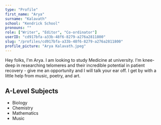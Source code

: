 ```yaml
---
type: "Profile"
first_name: "Arya"
surname: "Kalavath"
school: "Kendrick School"
pronouns: ""
role: ["Writer", "Editor", "Co-ordinator"]
userID: "cd917bfa-a33b-48f6-8279-a276a2811800"
slug: "/profiles/cd917bfa-a33b-48f6-8279-a276a2811800"
profile_picture: "Arya Kalavath.jpeg"
---
```


Hey folks, I'm Arya. I am looking to study Medicine at university. I'm knee-deep in researching telomeres and their incredible potential in patient recovery - give me an opportunity and I will talk your ear off. I get by with a little help from music, poetry, and art.

## A-Level Subjects

- Biology
- Chemistry
- Mathematics
- Music
    